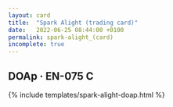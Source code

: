 ```yaml
---
layout: card
title:  "Spark Alight (trading card)"
date:   2022-06-25 08:44:00 +0100
permalink: spark-alight_(card)
incomplete: true
---
```


## DOAp &middot; EN-075 C

{% include templates/spark-alight-doap.html %}